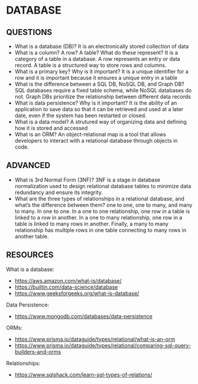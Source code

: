 # DATABASE

## QUESTIONS

- What is a database (DB)?
  It is an electronically stored collection of data
- What is a column? A row? A table? What do these represent?
  It is a category of a table in a database. A row represents an entry or data record. A table is a structured way to store rows and columns.
- What is a primary key? Why is it important?
  It is a unique identifier for a row and it is important because it ensures a unique entry in a table
- What is the difference between a SQL DB, NoSQL DB, and Graph DB?
  SQL databases require a fixed table schema, while NoSQL databases do not. Graph DBs prioritize the relationship between different data records
- What is data persistence? Why is it important?
  It is the ability of an application to save data so that it can be retrieved and used at a later date, even if the system has been restarted or closed.
- What is a data model?
  A strutured way of organizing data and defining how it is stored and accessed
- What is an ORM?
  An object-relational map is a tool that allows developers to interact with a relational database through objects in code.

## ADVANCED

- What is 3rd Normal Form (3NF)?
  3NF is a stage in database normalization used to design relational database tables to minimize data redundancy and ensure its integrity.
- What are the three types of relationships in a relational database, and what’s the difference between them?
  one to one, one to many, and many to many. In one to one. In a one to one relationship, one row in a table is linked to a row in another. In a one to many relationship, one row in a table is linked to many rows in another. Finally, a many to many relationship has multiple rows in one table connecting to many rows in another table.

## RESOURCES

What is a database:

- https://aws.amazon.com/what-is/database/
- https://builtin.com/data-science/database
- https://www.geeksforgeeks.org/what-is-database/

Data Persistence:

- https://www.mongodb.com/databases/data-persistence

ORMs:

- https://www.prisma.io/dataguide/types/relational/what-is-an-orm
- https://www.prisma.io/dataguide/types/relational/comparing-sql-query-builders-and-orms

Relationships:

- https://www.sqlshack.com/learn-sql-types-of-relations/
